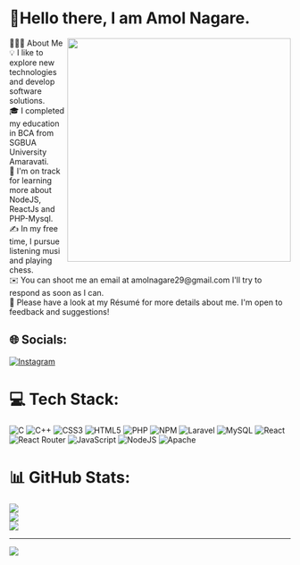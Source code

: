 



# 👋Hello there, I am Amol Nagare.
<img src="https://cdn.dribbble.com/users/2131993/screenshots/4948736/thoughtworks-gif_dribbble.gif" width="400px" align="right">
👨🏻‍💻  About Me<br>
💡  I like to explore new technologies and develop software solutions.<br>
🎓  I completed my  education in BCA from SGBUA University Amaravati.<br>
🌱  I'm on track for learning more about NodeJS, ReactJs and PHP-Mysql.<br>
✍️  In my free time, I pursue listening musi and playing chess.<br>
✉️  You can shoot me an email at amolnagare29@gmail.com I'll try to respond as soon as I can.<br>
📄  Please have a look at my Résumé for more details about me. I'm open to feedback and suggestions!



## 🌐 Socials:
[![Instagram](https://img.shields.io/badge/Instagram-%23E4405F.svg?logo=Instagram&logoColor=white)](https://instagram.com/amolnagare123) 

# 💻 Tech Stack:
![C](https://img.shields.io/badge/c-%2300599C.svg?style=for-the-badge&logo=c&logoColor=white) ![C++](https://img.shields.io/badge/c++-%2300599C.svg?style=for-the-badge&logo=c%2B%2B&logoColor=white) ![CSS3](https://img.shields.io/badge/css3-%231572B6.svg?style=for-the-badge&logo=css3&logoColor=white) ![HTML5](https://img.shields.io/badge/html5-%23E34F26.svg?style=for-the-badge&logo=html5&logoColor=white) ![PHP](https://img.shields.io/badge/php-%23777BB4.svg?style=for-the-badge&logo=php&logoColor=white) ![NPM](https://img.shields.io/badge/NPM-%23000000.svg?style=for-the-badge&logo=npm&logoColor=white) ![Laravel](https://img.shields.io/badge/laravel-%23FF2D20.svg?style=for-the-badge&logo=laravel&logoColor=white) ![MySQL](https://img.shields.io/badge/mysql-%2300f.svg?style=for-the-badge&logo=mysql&logoColor=white) ![React](https://img.shields.io/badge/react-%2320232a.svg?style=for-the-badge&logo=react&logoColor=%2361DAFB) ![React Router](https://img.shields.io/badge/React_Router-CA4245?style=for-the-badge&logo=react-router&logoColor=white) ![JavaScript](https://img.shields.io/badge/javascript-%23323330.svg?style=for-the-badge&logo=javascript&logoColor=%23F7DF1E) ![NodeJS](https://img.shields.io/badge/node.js-6DA55F?style=for-the-badge&logo=node.js&logoColor=white) ![Apache](https://img.shields.io/badge/apache-%23D42029.svg?style=for-the-badge&logo=apache&logoColor=white)
# 📊 GitHub Stats:
![](https://github-readme-stats.vercel.app/api?username=guthubamol1234&theme=dark&hide_border=false&include_all_commits=false&count_private=false)<br/>
![](https://github-readme-streak-stats.herokuapp.com/?user=guthubamol1234&theme=dark&hide_border=false)<br/>
![](https://github-readme-stats.vercel.app/api/top-langs/?username=guthubamol1234&theme=dark&hide_border=false&include_all_commits=false&count_private=false&layout=compact)

---
[![](https://visitcount.itsvg.in/api?id=guthubamol1234&icon=0&color=0)](https://visitcount.itsvg.in)

<!-- Proudly created with GPRM ( https://gprm.itsvg.in ) -->
